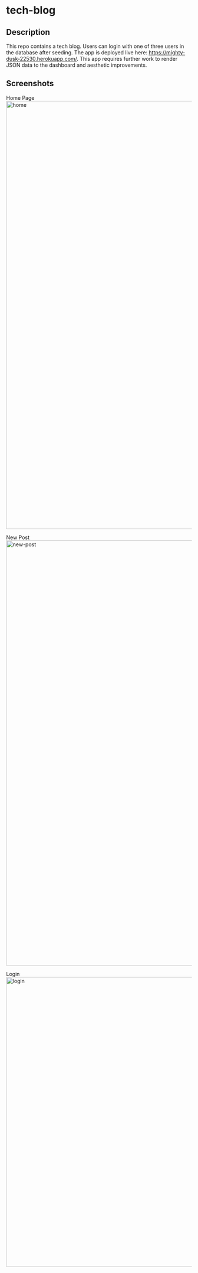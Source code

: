 # tech-blog

## Description

This repo contains a tech blog. Users can login with one of three users in the database after seeding. The app is deployed live here: https://mighty-dusk-22530.herokuapp.com/. This app requires further work to render JSON data to the dashboard and aesthetic improvements.

## Screenshots
Home Page
<img width="1160" alt="home" src="https://user-images.githubusercontent.com/80560749/133946910-bbcada11-1bbd-4985-9579-2c5ba99caa36.png">

New Post
<img width="1152" alt="new-post" src="https://user-images.githubusercontent.com/80560749/133946923-59f51b67-9397-4058-b13e-20b29f6cc3be.png">

Login
<img width="785" alt="login" src="https://user-images.githubusercontent.com/80560749/133946997-7feb84e9-93db-4612-ad7a-75a584848d20.png">

